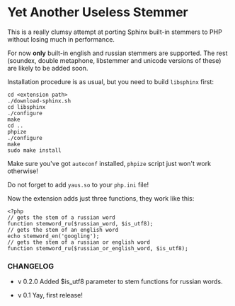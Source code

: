 # Yet Another Useless Stemmer

This is a really clumsy attempt at porting Sphinx built-in stemmers to PHP without losing much in performance.

For now **only** built-in english and russian stemmers are supported.
The rest (soundex, double metaphone, libstemmer and unicode versions of these) are likely to be added soon.

Installation procedure is as usual, but you need to build `libsphinx` first:

    cd <extension path>
    ./download-sphinx.sh
    cd libsphinx
    ./configure
    make
    cd ..
    phpize
    ./configure
    make
    sudo make install

Make sure you've got `autoconf` installed, `phpize` script just won't work otherwise!

Do not forget to add `yaus.so` to your `php.ini` file!

Now the extension adds just three functions, they work like this:

    <?php
    // gets the stem of a russian word
    function stemword_ru($russian_word, $is_utf8);
    // gets the stem of an english word
    echo stemword_en('googling');
    // gets the stem of a russian or english word
    function stemword_ru($russian_or_english_word, $is_utf8);

### CHANGELOG

*	v 0.2.0
	Added $is_utf8 parameter to stem functions for russian words.

*	v 0.1
	Yay, first release!

